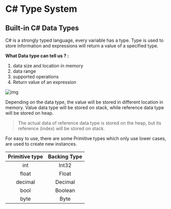 # C# Type System

## Built-in C# Data Types

C# is a strongly typed language, every variable has a type. Type is used to store information and expressions will return a value of a specified type.

**What Data type can tell us ? :**

1. data size and location in memory
2. data range
3. supported operations
4. Return value of an expression

![img](https://i2.paste.pics/fbbbc85c70653e6297c98f9ec5dc569a.png?trs=e7bf35ba0c909e5db4e26aa047f4fb48842d4d4b861b2329ac973849eaa500e0)

Depending on the data type, the value will be stored in different location in memory. Value data type will be stored on stack, while reference data type will be stored on heap. 

> The actual data of reference data type is stored on the heap, but its reference (index) will be stored on stack.

For easy to use, there are some Primitive types which only use lower cases, are used to create new instances.

| Primitive type | Backing Type |
| :------------: | :----------: |
|      int       |    Int32     |
|     float      |    Float     |
|    decimal     |   Decimal    |
|      bool      |   Boolean    |
|      byte      |     Byte     |

